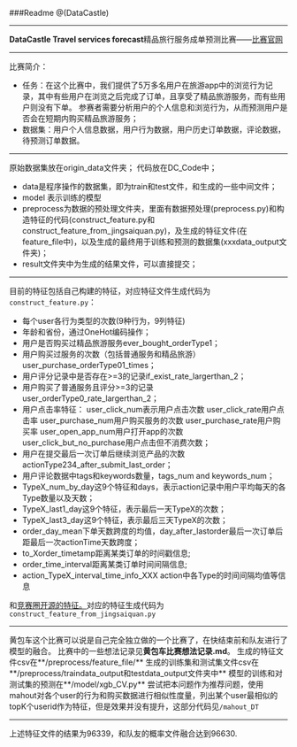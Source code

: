 
###Readme
@(DataCastle)


----------


**DataCastle Travel services forecast**精品旅行服务成单预测比赛——[比赛官网](http://www.dcjingsai.com/common/cmpt/%E7%B2%BE%E5%93%81%E6%97%85%E8%A1%8C%E6%9C%8D%E5%8A%A1%E6%88%90%E5%8D%95%E9%A2%84%E6%B5%8B_%E7%AB%9E%E8%B5%9B%E4%BF%A1%E6%81%AF.html)

----------
比赛简介：
- 任务：在这个比赛中，我们提供了5万多名用户在旅游app中的浏览行为记录，其中有些用户在浏览之后完成了订单，且享受了精品旅游服务，而有些用户则没有下单。
参赛者需要分析用户的个人信息和浏览行为，从而预测用户是否会在短期内购买精品旅游服务；
- 数据集：用户个人信息数据，用户行为数据，用户历史订单数据，评论数据，待预测订单数据。

----------

原始数据集放在origin_data文件夹；
代码放在DC_Code中；
- data是程序操作的数据集，即为train和test文件，和生成的一些中间文件；
- model 表示训练的模型
- preprocess为数据的预处理文件夹，里面有数据预处理(preprocess.py)和构造特征的代码(construct_feature.py和construct_feature_from_jingsaiquan.py)，及生成的特征文件(在feature_file中)，以及生成的最终用于训练和预测的数据集(xxxdata_output文件夹)；
- result文件夹中为生成的结果文件，可以直接提交；


----------
目前的特征包括自己构建的特征，对应特征文件生成代码为`construct_feature.py`：
- 每个user各行为类型的次数(9种行为，9列特征)
- 年龄和省份，通过OneHot编码操作；
- 用户是否购买过精品旅游服务ever_bought_orderType1；
- 用户购买过服务的次数（包括普通服务和精品旅游）user_purchase_orderType01_times；
- 用户评分记录中是否存在>=3的记录if_exist_rate_largerthan_2；
- 用户购买了普通服务且评分>=3的记录 user_orderType0_rate_largerthan_2；
- 用户点击率特征：
user_click_num表示用户点击次数
user_click_rate用户点击率
user_purchase_num用户购买服务的次数
 user_purchase_rate用户购买率
user_open_app_num用户打开app的次数
 user_click_but_no_purchase用户点击但不消费次数；
- 用户在提交最后一次订单后继续浏览产品的次数actionType234_after_submit_last_order；
- 用户评论数据中tags和keywords数量，tags_num and keywords_num；
- TypeX_num_by_day这9个特征和days，表示action记录中用户平均每天的各Type数量以及天数；
- TypeX_last1_day这9个特征，表示最后一天TypeX的次数；
- TypeX_last3_day这9个特征，表示最后三天TypeX的次数；
- order_day_mean下单天数跨度的均值，day_after_lastorder最后一次订单后距最后一次actionTime天数跨度；
- to_Xorder_timetamp距离某类订单的时间戳信息;
- order_time_interval距离某类订单时间间隔信息;
- action_TypeX_interval_time_info_XXX action中各Type的时间间隔均值等信息

和[竞赛圈开源的特征。](http://www.dcjingsai.com/common/bbs/topicDetails.html?tid=637)对应的特征生成代码为`construct_feature_from_jingsaiquan.py`


----------

黄包车这个比赛可以说是自己完全独立做的一个比赛了，在快结束前和队友进行了模型的融合。
比赛中的一些想法记录见**黄包车比赛想法记录.md**。
生成的特征文件csv在**/preprocess/feature_file/**
生成的训练集和测试集文件csv在**/preprocess/traindata_output和testdata_output文件夹中**
模型的训练和对测试集的预测在**/model/xgb_CV.py**
尝试把本问题作为推荐问题，使用mahout对各个user的行为和购买数据进行相似性度量，列出某个user最相似的topK个userid作为特征，但是效果并没有提升，这部分代码见`/mahout_DT`

----------
上述特征文件的结果为96339，和队友的概率文件融合达到96630.